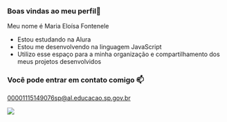### Boas vindas ao meu perfil💙

Meu nome é Maria Eloísa Fontenele

- Estou estudando na Alura
- Estou me desenvolvendo na linguagem JavaScript
- Utilizo esse espaço para a minha organização e compartilhamento dos meus projetos desenvolvidos

### Você pode entrar em contato comigo 📫

00001115149076sp@al.educacao.sp.gov.br

![](https://media1.tenor.com/m/LsYPAE9JiP8AAAAd/rolando-ronaldo.gif)

